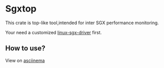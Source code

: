 # Sgxtop

This crate is top-like tool,intended for inter SGX performance monitoring.

Your need a customized [linux-sgx-driver](https://github.com/lengyijun/linux-sgx-driver/tree/top) first.

## How to use?
View on [asciinema](https://asciinema.org/a/UMI3BqI7wTScXuPSpneJiH4Sv)
